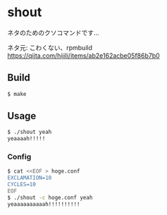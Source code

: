 # shout

ネタのためのクソコマンドです...

ネタ元: こわくない、rpmbuild
https://qiita.com/hijili/items/ab2e162acbe05f86b7b0

## Build

```sh
$ make
```

## Usage

```sh
$ ./shout yeah
yeaaaah!!!!!
```

### Config

```sh
$ cat <<EOF > hoge.conf
EXCLAMATION=10
CYCLES=10
EOF
$ ./shout -c hoge.conf yeah
yeaaaaaaaaaah!!!!!!!!!!
```
